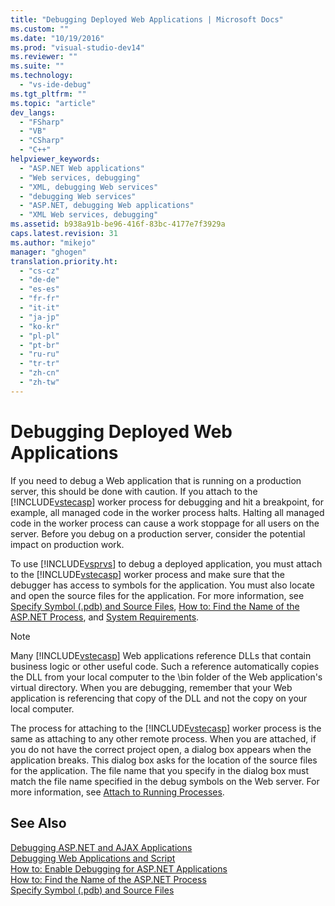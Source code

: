```yaml
---
title: "Debugging Deployed Web Applications | Microsoft Docs"
ms.custom: ""
ms.date: "10/19/2016"
ms.prod: "visual-studio-dev14"
ms.reviewer: ""
ms.suite: ""
ms.technology: 
  - "vs-ide-debug"
ms.tgt_pltfrm: ""
ms.topic: "article"
dev_langs: 
  - "FSharp"
  - "VB"
  - "CSharp"
  - "C++"
helpviewer_keywords: 
  - "ASP.NET Web applications"
  - "Web services, debugging"
  - "XML, debugging Web services"
  - "debugging Web services"
  - "ASP.NET, debugging Web applications"
  - "XML Web services, debugging"
ms.assetid: b938a91b-be96-416f-83bc-4177e7f3929a
caps.latest.revision: 31
ms.author: "mikejo"
manager: "ghogen"
translation.priority.ht: 
  - "cs-cz"
  - "de-de"
  - "es-es"
  - "fr-fr"
  - "it-it"
  - "ja-jp"
  - "ko-kr"
  - "pl-pl"
  - "pt-br"
  - "ru-ru"
  - "tr-tr"
  - "zh-cn"
  - "zh-tw"
---
```

# Debugging Deployed Web Applications
If you need to debug a Web application that is running on a production server, this should be done with caution. If you attach to the [!INCLUDE[vstecasp](../code-quality/includes/vstecasp_md.md)] worker process for debugging and hit a breakpoint, for example, all managed code in the worker process halts. Halting all managed code in the worker process can cause a work stoppage for all users on the server. Before you debug on a production server, consider the potential impact on production work.  
  
 To use [!INCLUDE[vsprvs](../code-quality/includes/vsprvs_md.md)] to debug a deployed application, you must attach to the [!INCLUDE[vstecasp](../code-quality/includes/vstecasp_md.md)] worker process and make sure that the debugger has access to symbols for the application. You must also locate and open the source files for the application. For more information, see [Specify Symbol (.pdb) and Source Files](../debugger/specify-symbol--.pdb--and-source-files-in-the-visual-studio-debugger.md), [How to: Find the Name of the ASP.NET Process](../debugger/how-to--find-the-name-of-the-asp.net-process.md), and [System Requirements](../debugger/asp.net-debugging--system-requirements.md).  
  
> [!NOTE]
>  Many [!INCLUDE[vstecasp](../code-quality/includes/vstecasp_md.md)] Web applications reference DLLs that contain business logic or other useful code. Such a reference automatically copies the DLL from your local computer to the \bin folder of the Web application's virtual directory. When you are debugging, remember that your Web application is referencing that copy of the DLL and not the copy on your local computer.  
  
 The process for attaching to the [!INCLUDE[vstecasp](../code-quality/includes/vstecasp_md.md)] worker process is the same as attaching to any other remote process. When you are attached, if you do not have the correct project open, a dialog box appears when the application breaks. This dialog box asks for the location of the source files for the application. The file name that you specify in the dialog box must match the file name specified in the debug symbols on the Web server. For more information, see [Attach to Running Processes](../debugger/attach-to-running-processes-with-the-visual-studio-debugger.md).  
  
## See Also  
 [Debugging ASP.NET and AJAX Applications](../debugger/debugging-asp.net-and-ajax-applications.md)   
 [Debugging Web Applications and Script](../debugger/debugging-web-applications-and-script.md)   
 [How to: Enable Debugging for ASP.NET Applications](../debugger/how-to--enable-debugging-for-asp.net-applications.md)   
 [How to: Find the Name of the ASP.NET Process](../debugger/how-to--find-the-name-of-the-asp.net-process.md)   
 [Specify Symbol (.pdb) and Source Files](../debugger/specify-symbol--.pdb--and-source-files-in-the-visual-studio-debugger.md)